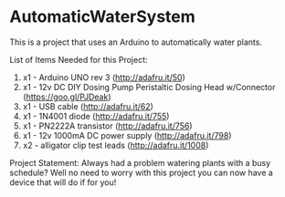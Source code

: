 # AutomaticWaterSystem
This is a project that uses an Arduino to automatically water plants.

List of Items Needed for this Project:
1) x1 - Arduino UNO rev 3 (http://adafru.it/50)
2) x1 - 12v DC DIY Dosing Pump Peristaltic Dosing Head w/Connector (https://goo.gl/PJDeak)
3) x1 - USB cable (http://adafru.it/62)
4) x1 - 1N4001 diode (http://adafru.it/755)
5) x1 - PN2222A transistor (http://adafru.it/756)
6) x1 - 12v 1000mA DC power supply (http://adafru.it/798)
7) x2 - alligator clip test leads (http://adafru.it/1008)

Project Statement:
Always had a problem watering plants with a busy schedule? Well no need to worry with this project you can now have a device that will do if for you!

